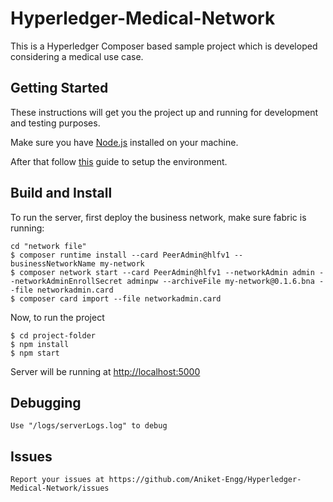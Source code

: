 # Hyperledger-Medical-Network
This is a Hyperledger Composer based sample project which is developed considering a medical use case.

## Getting Started
These instructions will get you the project up and running for development and testing purposes.

Make sure you have [Node.js](https://nodejs.org/en/download/) installed on your machine.

After that follow [this](https://hyperledger.github.io/composer/latest/installing/development-tools.html) guide to setup the environment.

## Build and Install
To run the server, first deploy the business network, make sure fabric is running:
```
cd "network file"
$ composer runtime install --card PeerAdmin@hlfv1 --businessNetworkName my-network
$ composer network start --card PeerAdmin@hlfv1 --networkAdmin admin --networkAdminEnrollSecret adminpw --archiveFile my-network@0.1.6.bna --file networkadmin.card
$ composer card import --file networkadmin.card
```
Now, to run the project
```
$ cd project-folder
$ npm install
$ npm start
```
Server will be running at [http://localhost:5000](http://localhost:5000)

## Debugging
```
Use "/logs/serverLogs.log" to debug
```
## Issues 
```
Report your issues at https://github.com/Aniket-Engg/Hyperledger-Medical-Network/issues
```
